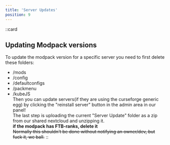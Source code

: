```yaml
---
title: 'Server Updates'
position: 9
---
```


::card
## Updating Modpack versions
To update the modpack version for a specific server you need to first delete these folders:
- /mods
- /config
- /defaultconfigs
- /packmenu
- /kubeJS  
Then you can update servers(if they are using the curseforge generic egg) by clicking the "reinstall server" button in the admin area in our panel!  
The last step is uploading the current "Server Update" folder as a zip from our shared nextcloud and unzipping it.  
**if the modpack has FTB-ranks, delete it**  
~~Normally this shouldn't be done without notifying an owner/dev, but fuck it, we ball.~~
::